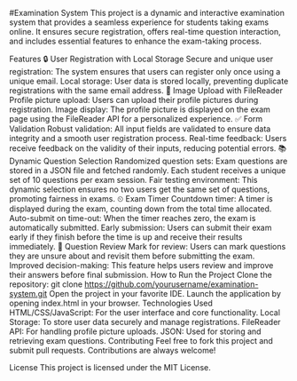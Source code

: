 #Examination System
This project is a dynamic and interactive examination system that provides a seamless experience for students taking exams online. It ensures secure registration, offers real-time question interaction, and includes essential features to enhance the exam-taking process.

Features
🔒 User Registration with Local Storage
Secure and unique user registration: The system ensures that users can register only once using a unique email.
Local storage: User data is stored locally, preventing duplicate registrations with the same email address.
📸 Image Upload with FileReader
Profile picture upload: Users can upload their profile pictures during registration.
Image display: The profile picture is displayed on the exam page using the FileReader API for a personalized experience.
✅ Form Validation
Robust validation: All input fields are validated to ensure data integrity and a smooth user registration process.
Real-time feedback: Users receive feedback on the validity of their inputs, reducing potential errors.
📚 Dynamic Question Selection
Randomized question sets: Exam questions are stored in a JSON file and fetched randomly. Each student receives a unique set of 10 questions per exam session.
Fair testing environment: This dynamic selection ensures no two users get the same set of questions, promoting fairness in exams.
⏲ Exam Timer
Countdown timer: A timer is displayed during the exam, counting down from the total time allocated.
Auto-submit on time-out: When the timer reaches zero, the exam is automatically submitted.
Early submission: Users can submit their exam early if they finish before the time is up and receive their results immediately.
🔄 Question Review
Mark for review: Users can mark questions they are unsure about and revisit them before submitting the exam.
Improved decision-making: This feature helps users review and improve their answers before final submission.
How to Run the Project
Clone the repository:
git clone https://github.com/yourusername/examination-system.git
Open the project in your favorite IDE.
Launch the application by opening index.html in your browser.
Technologies Used
HTML/CSS/JavaScript: For the user interface and core functionality.
Local Storage: To store user data securely and manage registrations.
FileReader API: For handling profile picture uploads.
JSON: Used for storing and retrieving exam questions.
Contributing
Feel free to fork this project and submit pull requests. Contributions are always welcome!

License
This project is licensed under the MIT License.
